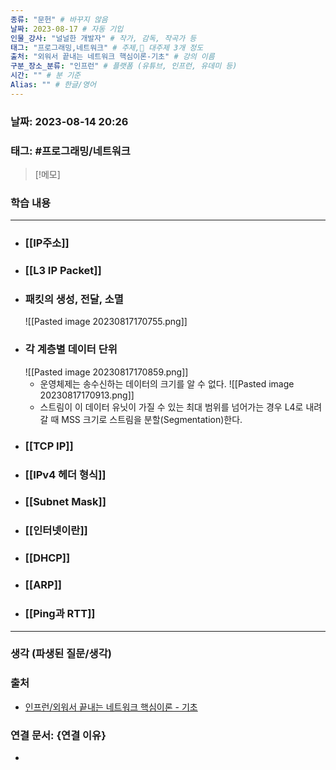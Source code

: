 ```yaml
---
종류: "문헌" # 바꾸지 않음
날짜: 2023-08-17 # 자동 기입
인물_강사: "널널한 개발자" # 작가, 감독, 작곡가 등
태그: "프로그래밍,네트워크" # 주제, 대주제 3개 정도
출처: "외워서 끝내는 네트워크 핵심이론-기초" # 강의 이름
구분_장소_분류: "인프런" # 플랫폼 (유튜브, 인프런, 유데미 등)
시간: "" # 분 기준
Alias: "" # 한글/영어
---
```


### 날짜: 2023-08-14 20:26

### 태그: #프로그래밍/네트워크

>[!메모]

### 학습 내용
---
- ### [[IP주소]]
- ### [[L3 IP Packet]]
- ### 패킷의 생성, 전달, 소멸
	![[Pasted image 20230817170755.png]]
- ### 각 계층별 데이터 단위
	![[Pasted image 20230817170859.png]]
	- 운영체제는 송수신하는 데이터의 크기를 알 수 없다.
	![[Pasted image 20230817170913.png]]
	- 스트림이 이 데이터 유닛이 가질 수 있는 최대 범위를 넘어가는 경우 L4로 내려갈 때 MSS 크기로 스트림을 분할(Segmentation)한다.
- ### [[TCP IP]]
- ### [[IPv4 헤더 형식]]
- ### [[Subnet Mask]]
- ### [[인터넷이란]]
- ### [[DHCP]]
- ### [[ARP]]
- ### [[Ping과 RTT]]
---
### 생각 (파생된 질문/생각)

### 출처
- [인프런/외워서 끝내는 네트워크 핵심이론 - 기초 ](https://www.inflearn.com/course/%EB%84%A4%ED%8A%B8%EC%9B%8C%ED%81%AC-%ED%95%B5%EC%8B%AC%EC%9D%B4%EB%A1%A0-%EA%B8%B0%EC%B4%88/dashboard)

### 연결 문서: {연결 이유}
- 